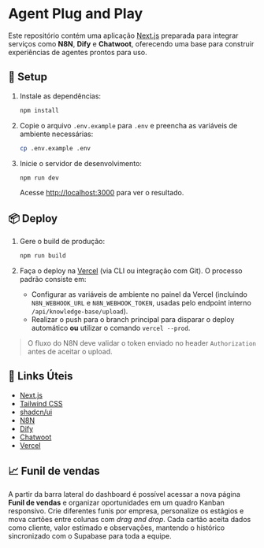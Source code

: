 # Agent Plug and Play

Este repositório contém uma aplicação [Next.js](https://nextjs.org/) preparada para integrar serviços como **N8N**, **Dify** e **Chatwoot**, oferecendo uma base para construir experiências de agentes prontos para uso.

## 🚀 Setup

1. Instale as dependências:

   ```bash
   npm install
   ```

2. Copie o arquivo `.env.example` para `.env` e preencha as variáveis de ambiente necessárias:

   ```bash
   cp .env.example .env
   ```

3. Inicie o servidor de desenvolvimento:

   ```bash
   npm run dev
   ```

   Acesse [http://localhost:3000](http://localhost:3000) para ver o resultado.

## 📦 Deploy

1. Gere o build de produção:

   ```bash
   npm run build
   ```

2. Faça o deploy na [Vercel](https://vercel.com/) (via CLI ou integração com Git). O processo padrão consiste em:
   - Configurar as variáveis de ambiente no painel da Vercel (incluindo `N8N_WEBHOOK_URL` e `N8N_WEBHOOK_TOKEN`, usadas pelo endpoint interno `/api/knowledge-base/upload`).
   - Realizar o push para o branch principal para disparar o deploy automático **ou** utilizar o comando `vercel --prod`.

> O fluxo do N8N deve validar o token enviado no header `Authorization` antes de aceitar o upload.

## 🔗 Links Úteis

- [Next.js](https://nextjs.org/docs)
- [Tailwind CSS](https://tailwindcss.com/)
- [shadcn/ui](https://ui.shadcn.com/)
- [N8N](https://n8n.io/)
- [Dify](https://dify.ai/)
- [Chatwoot](https://www.chatwoot.com/)
- [Vercel](https://vercel.com/)

## 📈 Funil de vendas

A partir da barra lateral do dashboard é possível acessar a nova página **Funil de vendas** e organizar oportunidades em um quadro Kanban responsivo. Crie diferentes funis por empresa, personalize os estágios e mova cartões entre colunas com _drag and drop_. Cada cartão aceita dados como cliente, valor estimado e observações, mantendo o histórico sincronizado com o Supabase para toda a equipe.

